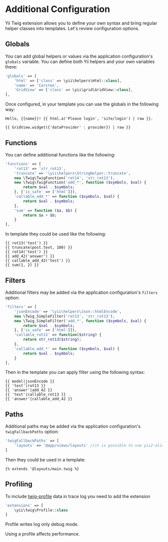 Additional Configuration
========================

Yii Twig extension allows you to define your own syntax and bring regular helper classes into templates. Let's review
configuration options.

## Globals

You can add global helpers or values via the application configuration's `globals` variable. You can define both Yii
helpers and your own variables there:

```php
'globals' => [
    'html' => ['class' => \yii\helpers\Html::class],
    'name' => 'Carsten',
    'GridView' => ['class' => \yii\grid\GridView::class],
],
```

Once configured, in your template you can use the globals in the following way:

```twig
Hello, {{name}}! {{ html.a('Please login', 'site/login') | raw }}.

{{ GridView.widget({'dataProvider' : provider}) | raw }}
```

## Functions

You can define additional functions like the following:

```php
'functions' => [
    'rot13' => 'str_rot13',
    'truncate' => '\yii\helpers\StringHelper::truncate',
    new \Twig\TwigFunction('rot14', 'str_rot13'),
    new \Twig\TwigFunction('add_*', function ($symbols, $val) {
        return $val . $symbols;
    }, ['is_safe' => ['html']]),
    'callable_add_*' => function ($symbols, $val) {
        return $val . $symbols;
    },
    'sum' => function ($a, $b) {
        return $a + $b;
    }
],
```

In template they could be used like the following:

```twig
{{ rot13('test') }}
{{ truncate(post.text, 100) }}
{{ rot14('test') }}
{{ add_42('answer') }}
{{ callable_add_42('test') }}
{{ sum(1, 2) }}
```

## Filters

Additional filters may be added via the application configuration's `filters` option:

```php
'filters' => [
    'jsonEncode' => '\yii\helpers\Json::htmlEncode',
    new \Twig_SimpleFilter('rot13', 'str_rot13'),
    new \Twig_SimpleFilter('add_*', function ($symbols, $val) {
        return $val . $symbols;
    }, ['is_safe' => ['html']]),
    'callable_rot13' => function($string) {
        return str_rot13($string);
    },
    'callable_add_*' => function ($symbols, $val) {
        return $val . $symbols;
    }
],
```

Then in the template you can apply filter using the following syntax:

```twig
{{ model|jsonEncode }}
{{ 'test'|rot13 }}
{{ 'answer'|add_42 }}
{{ 'test'|callable_rot13 }}
{{ 'answer'|callable_add_42 }}
```

## Paths

Additional paths may be added via the application configuration's `twigFallbackPaths` option:

```php
'twigFallbackPaths' => [
    'layouts' => '@app/views/layouts' //it is possible to use yii2-alises
]
```

Then they could be used in a template:

```twig
{% extends '@layouts/main.twig %}
```

## Profiling

To include [twig-profile](https://twig.symfony.com/doc/2.x/api.html#profiler-extension) data in trace log you need to add the extension

```php
'extensions' => [
    \yii\twig\Profile::class
]
```

Profile writes log only debug mode.

Using a profile affects performance.
